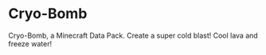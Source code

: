 # Cryo-Bomb
Cryo-Bomb, a Minecraft Data Pack.  Create a super cold blast!  Cool lava and freeze water!
